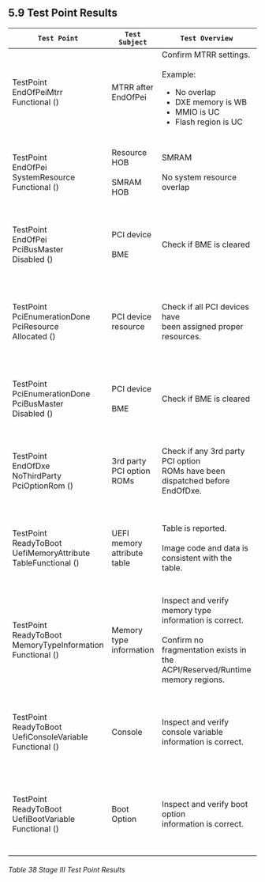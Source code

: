 <!--- @file
  5.9 Test Point Results

  Copyright (c) 2019, Intel Corporation. All rights reserved.<BR>

  Redistribution and use in source (original document form) and 'compiled'
  forms (converted to PDF, epub, HTML and other formats) with or without
  modification, are permitted provided that the following conditions are met:

  1) Redistributions of source code (original document form) must retain the
     above copyright notice, this list of conditions and the following
     disclaimer as the first lines of this file unmodified.

  2) Redistributions in compiled form (transformed to other DTDs, converted to
     PDF, epub, HTML and other formats) must reproduce the above copyright
     notice, this list of conditions and the following disclaimer in the
     documentation and/or other materials provided with the distribution.

  THIS DOCUMENTATION IS PROVIDED BY TIANOCORE PROJECT "AS IS" AND ANY EXPRESS OR
  IMPLIED WARRANTIES, INCLUDING, BUT NOT LIMITED TO, THE IMPLIED WARRANTIES OF
  MERCHANTABILITY AND FITNESS FOR A PARTICULAR PURPOSE ARE DISCLAIMED. IN NO
  EVENT SHALL TIANOCORE PROJECT  BE LIABLE FOR ANY DIRECT, INDIRECT, INCIDENTAL,
  SPECIAL, EXEMPLARY, OR CONSEQUENTIAL DAMAGES (INCLUDING, BUT NOT LIMITED TO,
  PROCUREMENT OF SUBSTITUTE GOODS OR SERVICES; LOSS OF USE, DATA, OR PROFITS;
  OR BUSINESS INTERRUPTION) HOWEVER CAUSED AND ON ANY THEORY OF LIABILITY,
  WHETHER IN CONTRACT, STRICT LIABILITY, OR TORT (INCLUDING NEGLIGENCE OR
  OTHERWISE) ARISING IN ANY WAY OUT OF THE USE OF THIS DOCUMENTATION, EVEN IF
  ADVISED OF THE POSSIBILITY OF SUCH DAMAGE.

-->

## 5.9 Test Point Results

| `Test Point`                                                                 | `Test Subject`                    | `Test Overview`                                                                                                                                    | `Reporting Mechanism`                                                                                                                    |
| ---------------------------------------------------------------------------- | --------------------------------- | -------------------------------------------------------------------------------------------------------------------------------------------------- | ---------------------------------------------------------------------------------------------------------------------------------------- |
| TestPoint<br />EndOfPeiMtrr<br />Functional ()                               | MTRR after EndOfPei               | Confirm MTRR settings.<br /><br />Example:<ul><li>No overlap</li><li>DXE memory is WB</li><li>MMIO is UC</li><li>Flash region is UC</li></ul>      | Dump result to serial log.<br /><br />Set ADAPTER\_INFO\_<br />PLATFORM\_TEST\_<br />POINT\_STRUCT                                       |
| TestPoint<br />EndOfPei<br />SystemResource<br />Functional ()               | Resource HOB<br /><br />SMRAM HOB | SMRAM<br /><br />No system resource overlap                                                                                                        | Dump result to serial log.<br /><br />Set ADAPTER\_INFO\_<br />PLATFORM\_TEST\_<br />POINT\_STRUCT                                       |
| TestPoint<br />EndOfPei<br />PciBusMaster<br />Disabled ()                   | PCI device<br /><br />BME         | Check if BME is cleared                                                                                                                            | Dump result to serial log.<br /><br />Set ADAPTER\_INFO\_<br />PLATFORM\_TEST\_<br />POINT\_STRUCT                                       |
| TestPoint<br />PciEnumerationDone<br />PciResource<br />Allocated ()         | PCI device resource               | Check if all PCI devices have<br />been assigned proper resources.                                                                                 | Dump PCI resource assignment.<br /><br />Set ADAPTER\_INFO\_<br />PLATFORM\_TEST\_<br />POINT\_STRUCT                                    |
| TestPoint<br />PciEnumerationDone<br />PciBusMaster<br />Disabled ()         | PCI device<br /><br />BME         | Check if BME is cleared                                                                                                                            | Dump result to serial log.<br /><br />Set ADAPTER\_INFO\_<br />PLATFORM\_TEST\_<br />POINT\_STRUCT                                       |
| TestPoint<br />EndOfDxe<br />NoThirdParty<br />PciOptionRom ()               | 3rd party PCI option ROMs         | Check if any 3rd party PCI option<br />ROMs have been dispatched before EndOfDxe.                                                                  | Dump LoadedImage.<br /><br />Set ADAPTER\_INFO\_<br />PLATFORM\_TEST\_<br />POINT\_STRUCT                                                |
| TestPoint<br />ReadyToBoot<br />UefiMemoryAttribute<br />TableFunctional ()  | UEFI memory attribute table       | Table is reported.<br /><br />Image code and data is consistent with the table.                                                                    | Dump UEFI Table and UEFI<br />Image Info.<br /><br />Set ADAPTER\_INFO\_<br />PLATFORM\_TEST\_<br />POINT\_STRUCT                        |
| TestPoint<br />ReadyToBoot<br />MemoryTypeInformation<br />Functional ()     | Memory type information           | Inspect and verify memory type<br />information is correct.<br /><br />Confirm no fragmentation exists in the ACPI/Reserved/Runtime memory regions.| Dump the memory type information<br />settings to the debug log.<br /><br />Set ADAPTER\_INFO\_<br />PLATFORM\_TEST\_<br />POINT\_STRUCT |
| TestPoint<br />ReadyToBoot<br />UefiConsoleVariable<br />Functional ()       | Console                           | Inspect and verify console variable<br />information is correct.                                                                                   | Dump the variable information to<br />the serial log<br /><br />Set ADAPTER\_INFO\_<br />PLATFORM\_TEST\_<br />POINT\_STRUCT             |
| TestPoint<br />ReadyToBoot<br />UefiBootVariable<br />Functional ()          | Boot Option                       | Inspect and verify boot option<br />information is correct.                                                                                        | Dump the variable information to the<br />serial log<br /><br />Set ADAPTER\_INFO\_<br />PLATFORM\_TEST\_<br />POINT\_STRUCT             |

###### Table 38 Stage III Test Point Results
